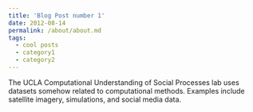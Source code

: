 ```yaml
---
title: 'Blog Post number 1'
date: 2012-08-14
permalink: /about/about.md
tags:
  - cool posts
  - category1
  - category2
---
```


The UCLA Computational Understanding of Social Processes lab uses datasets somehow related to computational methods.  Examples include satellite imagery, simulations, and social media data.
